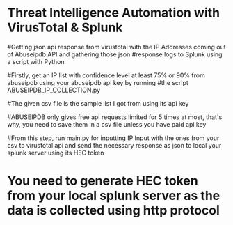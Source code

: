 # Threat Intelligence Automation with VirusTotal & Splunk
#Getting json api response from virustotal with the IP Addresses coming out of Abuseipdb API and gathering those json #response logs to Splunk using a script with Python 


#Firstly, get an IP list with confidence level at least 75% or 90% from abuseipdb using your abuseipdb api key by running #the script ABUSEIPDB_IP_COLLECTION.py

#The given csv file is the sample list I got from using its api key

#ABUSEIPDB only gives free api requests limited for 5 times at most, that's why, you need to save them in a csv file unless you have paid api key

#From this step, run main.py for inputting IP Input with the ones from your csv to virustotal api and send the necessary response as json to local your splunk server using its HEC token

# You need to generate HEC token from your local splunk server as the data is collected using http protocol
